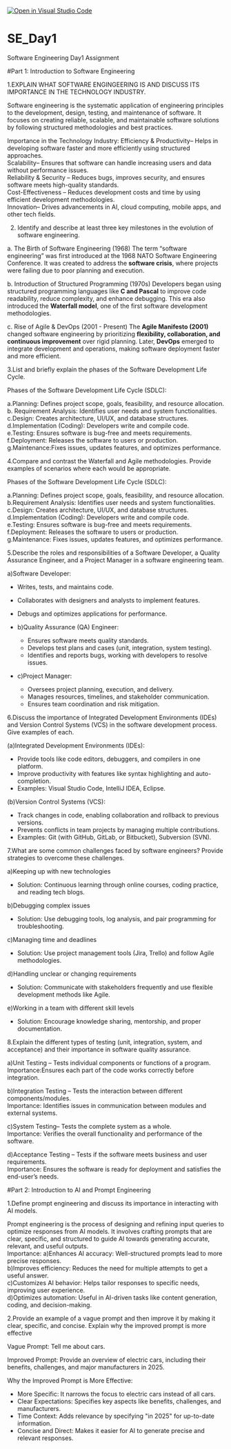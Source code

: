 [![Open in Visual Studio Code](https://classroom.github.com/assets/open-in-vscode-2e0aaae1b6195c2367325f4f02e2d04e9abb55f0b24a779b69b11b9e10269abc.svg)](https://classroom.github.com/online_ide?assignment_repo_id=18770516&assignment_repo_type=AssignmentRepo)
# SE_Day1
Software Engineering Day1 Assignment

#Part 1: Introduction to Software Engineering







1.EXPLAIN WHAT SOFTWARE ENGINGEERING IS AND DISCUSS ITS IMPORTANCE IN THE TECHNOLOGY INDUSTRY.

Software engineering is the systematic application of engineering principles to the development, design, testing, and maintenance of software. It focuses on creating reliable, scalable, and maintainable software solutions by following structured methodologies and best practices.  

Importance in the Technology Industry: 
Efficiency & Productivity– Helps in developing software faster and more efficiently using structured approaches.  
Scalability– Ensures that software can handle increasing users and data without performance issues.  
Reliability & Security – Reduces bugs, improves security, and ensures software meets high-quality standards.  
Cost-Effectiveness – Reduces development costs and time by using efficient development methodologies.  
Innovation– Drives advancements in AI, cloud computing, mobile apps, and other tech fields.  


2. Identify and describe at least three key milestones in the evolution of software engineering.





 

a. The Birth of Software Engineering (1968) 
 The term “software engineering” was first introduced at the 1968 NATO Software Engineering Conference. It was created to address the **software crisis**, where projects were failing due to poor planning and execution.  

b. Introduction of Structured Programming (1970s) 
 Developers began using structured programming languages like **C and Pascal** to improve code readability, reduce complexity, and enhance debugging. This era also introduced the **Waterfall model**, one of the first software development methodologies.  

c. Rise of Agile & DevOps (2001 - Present) 
 The **Agile Manifesto (2001)** changed software engineering by prioritizing **flexibility, collaboration, and continuous improvement** over rigid planning. Later, **DevOps** emerged to integrate development and operations, making software deployment faster and more efficient.  




3.List and briefly explain the phases of the Software Development Life Cycle.

Phases of the Software Development Life Cycle (SDLC):

a.Planning: Defines project scope, goals, feasibility, and resource allocation.  
b. Requirement Analysis: Identifies user needs and system functionalities.  
c.Design: Creates architecture, UI/UX, and database structures.  
d.Implementation (Coding): Developers write and compile code.  
e.Testing: Ensures software is bug-free and meets requirements.  
f.Deployment: Releases the software to users or production.  
g.Maintenance:Fixes issues, updates features, and optimizes performance.  


4.Compare and contrast the Waterfall and Agile methodologies. Provide examples of scenarios where each would be appropriate.

Phases of the Software Development Life Cycle (SDLC):

a.Planning: Defines project scope, goals, feasibility, and resource allocation.  
b.Requirement Analysis: Identifies user needs and system functionalities.  
c.Design: Creates architecture, UI/UX, and database structures.  
d.Implementation (Coding): Developers write and compile code.  
e.Testing: Ensures software is bug-free and meets requirements.  
f.Deployment: Releases the software to users or production.  
g.Maintenance: Fixes issues, updates features, and optimizes performance.  


5.Describe the roles and responsibilities of a Software Developer, a Quality Assurance Engineer, and a Project Manager in a software engineering team.


a)Software Developer:
  - Writes, tests, and maintains code.  
  - Collaborates with designers and analysts to implement features.  
  - Debugs and optimizes applications for performance.  

- b)Quality Assurance (QA) Engineer:
  - Ensures software meets quality standards.  
  - Develops test plans and cases (unit, integration, system testing).  
  - Identifies and reports bugs, working with developers to resolve issues.  

- c)Project Manager:
  - Oversees project planning, execution, and delivery.  
  - Manages resources, timelines, and stakeholder communication.  
  - Ensures team coordination and risk mitigation.  



6.Discuss the importance of Integrated Development Environments (IDEs) and Version Control Systems (VCS) in the software development process. Give examples of each.



(a)Integrated Development Environments (IDEs):
  - Provide tools like code editors, debuggers, and compilers in one platform.  
  - Improve productivity with features like syntax highlighting and auto-completion.  
  - Examples: Visual Studio Code, IntelliJ IDEA, Eclipse.  

  (b)Version Control Systems (VCS):
  - Track changes in code, enabling collaboration and rollback to previous versions.  
  - Prevents conflicts in team projects by managing multiple contributions.  
  - Examples: Git (with GitHub, GitLab, or Bitbucket), Subversion (SVN).  


7.What are some common challenges faced by software engineers? Provide strategies to overcome these challenges.



a)Keeping up with new technologies
   - Solution: Continuous learning through online courses, coding practice, and reading tech blogs.  

b)Debugging complex issues  
   - Solution: Use debugging tools, log analysis, and pair programming for troubleshooting.  

c)Managing time and deadlines 
   - Solution: Use project management tools (Jira, Trello) and follow Agile methodologies.  

d)Handling unclear or changing requirements
   - Solution: Communicate with stakeholders frequently and use flexible development methods like Agile.  

e)Working in a team with different skill levels
   - Solution: Encourage knowledge sharing, mentorship, and proper documentation.  


8.Explain the different types of testing (unit, integration, system, and acceptance) and their importance in software quality assurance.


a)Unit Testing – Tests individual components or functions of a program.  
Importance:Ensures each part of the code works correctly before integration.  

b)Integration Testing – Tests the interaction between different components/modules.  
Importance: Identifies issues in communication between modules and external systems.  

c)System Testing– Tests the complete system as a whole.  
Importance: Verifies the overall functionality and performance of the software.  

d)Acceptance Testing – Tests if the software meets business and user requirements.  
Importance: Ensures the software is ready for deployment and satisfies the end-user’s needs.  



#Part 2: Introduction to AI and Prompt Engineering


1.Define prompt engineering and discuss its importance in interacting with AI models.


Prompt engineering is the process of designing and refining input queries to optimize responses from AI models. It involves crafting prompts that are clear, specific, and structured to guide AI towards generating accurate, relevant, and useful outputs.  
Importance: 
a)Enhances AI accuracy: Well-structured prompts lead to more precise responses.  
b)Improves efficiency: Reduces the need for multiple attempts to get a useful answer.  
c)Customizes AI behavior: Helps tailor responses to specific needs, improving user experience.  
d)Optimizes automation: Useful in AI-driven tasks like content generation, coding, and decision-making.  



2.Provide an example of a vague prompt and then improve it by making it clear, specific, and concise. Explain why the improved prompt is more effective

Vague Prompt: 
Tell me about cars. 

Improved Prompt:
Provide an overview of electric cars, including their benefits, challenges, and major manufacturers in 2025. 

Why the Improved Prompt is More Effective:  
- More Specific: It narrows the focus to electric cars instead of all cars.  
- Clear Expectations: Specifies key aspects like benefits, challenges, and manufacturers.  
- Time Context: Adds relevance by specifying "in 2025" for up-to-date information.  
- Concise and Direct: Makes it easier for AI to generate precise and relevant responses.  

